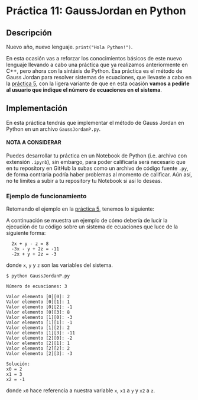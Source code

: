 # Práctica 11: GaussJordan en Python

## Descripción

Nuevo año, nuevo lenguaje. `print("Hola Python!")`.

En esta ocasión vas a reforzar los conocimientos básicos de este nuevo lenguaje llevando a cabo una práctica que ya realizamos anteriormente en C++, pero ahora con la sintáxis de Python. Esa práctica es el método de Gauss Jordan para resolver sistemas de ecuaciones, que llevaste a cabo en la [práctica 5](https://github.com/ulises1229/ComputacionI-2021-1/tree/master/practicas/5_GaussJordan), con la ligera variante de que en esta ocasión **vamos a pedirle al usuario que indique el número de ecuaciones en el sistema**.

## Implementación
En esta práctica tendrás que implementar el método de Gauss Jordan en Python en un archivo `GaussJordanP.py`.

#### NOTA A CONSIDERAR
Puedes desarrollar tu práctica en un Notebook de Python (i.e. archivo con extensión `.ipynb`), sin embargo, para poder calificarla será necesario que en tu repository en GitHub la subas como un archivo de código fuente `.py`, de forma contraria podría haber problemas al momento de calificar. Aún así, no te limites a subir a tu repository tu Notebook si así lo deseas.

### Ejemplo de funcionamiento
Retomando el ejemplo en la [práctica 5](https://github.com/ulises1229/ComputacionI-2021-1/blob/master/practicas/5_GaussJordan/Practica5_GaussJordan.md#ejemplo-de-funcionamiento), tenemos lo siguiente:

A continuación se muestra un ejemplo de cómo debería de lucir la ejecución de tu código sobre un sistema de ecuaciones que luce de la siguiente forma:

```
  2x + y - z = 8
  -3x - y + 2z = -11
  -2x + y + 2z = -3
```

donde `x`, `y` y `z` son las variables del sistema.

```
$ python GaussJordanP.py

Número de ecuaciones: 3

Valor elemento [0][0]: 2
Valor elemento [0][1]: 1
Valor elemento [0][2]: -1
Valor elemento [0][3]: 8
Valor elemento [1][0]: -3
Valor elemento [1][1]: -1
Valor elemento [1][2]: 2
Valor elemento [1][3]: -11
Valor elemento [2][0]: -2
Valor elemento [2][1]: 1
Valor elemento [2][2]: 2
Valor elemento [2][3]: -3

Solución:
x0 = 2
x1 = 3
x2 = -1

```

donde `x0` hace referencia a nuestra variable `x`, `x1` a `y` y `x2` a `z`.
